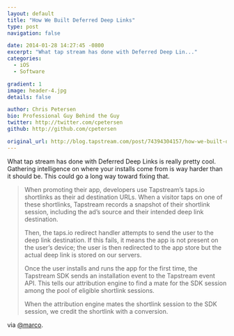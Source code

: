 ```yaml
---
layout: default
title: "How We Built Deferred Deep Links"
type: post
navigation: false

date: 2014-01-28 14:27:45 -0800
excerpt: "What tap stream has done with Deferred Deep Lin..."
categories:
  - iOS
  - Software

gradient: 1
image: header-4.jpg
details: false

author: Chris Petersen
bio: Professional Guy Behind the Guy
twitter: http://twitter.com/cpetersen
github: http://github.com/cpetersen

original_url: http://blog.tapstream.com/post/74394304157/how-we-built-deferred-deep-links
---
```



What tap stream has done with Deferred Deep Links is really pretty cool. Gathering intelligence on where your installs come from is way harder than it should be. This could go a long way toward fixing that.

 >  
 > 
 > When promoting their app, developers use Tapstream’s taps.io shortlinks as their ad destination URLs. When a visitor taps on one of these shortlinks, Tapstream records a snapshot of their shortlink session, including the ad’s source and their intended deep link destination.
 > 
 >  
 > 
 > Then, the taps.io redirect handler attempts to send the user to the deep link destination. If this fails, it means the app is not present on the user’s device; the user is then redirected to the app store but the actual deep link is stored on our servers.
 > 
 >  
 > 
 > Once the user installs and runs the app for the first time, the Tapstream SDK sends an installation event to the Tapstream event API. This tells our attribution engine to find a mate for the SDK session among the pool of eligible shortlink sessions.
 > 
 >  
 > 
 > When the attribution engine mates the shortlink session to the SDK session, we credit the shortlink with a conversion.
 > 
 > 
 via  [@marco](http://www.marco.org/2014/01/28/sponsor-tapstream11). 
